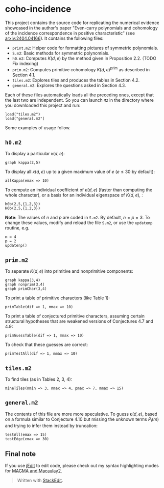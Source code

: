 # coho-incidence
This project contains the source code for replicating the numerical evidence showcased in the author's paper "Even-carry polynomials and cohomology of the incidence correspondence in positive characteristic" (see [arxiv:2404.04166](https://arxiv.org/abs/2404.04166)). It contains the following files:

- `print.m2`: Helper code for formatting pictures of symmetric polynomials.
- `S.m2`: Basic methods for symmetric polynomials.
- `h0.m2`: Computes $K(d,e)$ by the method given in Proposition 2.2. (TODO Fix indexing)
- `prim.m2`: Computes primitive cohomology $K(d,e)^{\mathrm{prim}}$ as described in Section 4.1.
- `tiles.m2`: Explores tiles and produces the tables in Section 4.2.
- `general.m2`: Explores the questions asked in Section 4.3.

Each of these files automatically loads all the preceding ones, except that the last two are independent. So you can launch `M2` in the directory where you downloaded this project and run:
```
load("tiles.m2")
load("general.m2")
```
Some examples of usage follow.

## `h0.m2`
To display a particular $\kappa(d,e)$:
```
graph kappa(2,5)
```
To display all $\kappa(d,e)$ up to a given maximum value of $e$ ($e \leq 30$ by default):
```
allKappa(emax => 10)
```
To compute an individual coefficient of $\kappa(d,e)$ (faster than computing the whole character), or a basis for an individual eigenspace of $K(d,e)$, :
```
h0b(2,5,{1,2,3})
H0b(2,5,{1,2,3})
```
**Note:** The values of $n$ and $p$ are coded in `S.m2`. By default, $n = p = 3$. To change these values, modify and reload the file `S.m2`, or use the `updatenp` routine, e.g.
```
n = 4
p = 2
updatenp()
```

## `prim.m2`
To separate $K(d,e)$ into primitive and nonprimitive components:
```
graph kappa(3,4)
graph nonprim(3,4)
graph primChar(3,4)
```
To print a table of primitive characters (like Table 1):
```
primTable(dif => 1, mmax => 10)
```
To print a table of conjectured primitive characters, assuming certain structural hypotheses that are weakened versions of Conjectures 4.7 and 4.9:
```
primGuessTable(dif => 1, mmax => 10)
```
To check that these guesses are correct:
```
primTestAll(dif => 1, mmax => 10)
```
## `tiles.m2`
To find tiles (as in Tables 2, 3, 4):
```
mineTiles(nmin => 3, nmax => 4, pmax => 7, mmax => 15)
```
## `general.m2`
The contents of this file are more more speculative. To guess $\kappa(d,e)$, based on a formula similar to Conjecture 4.10 but missing the unknown terms $P_i(m)$ and trying to infer them instead by truncation:
```
testAll(emax => 15)
testEdge(emax => 30)
```

## Final note
If you use [jEdit](jedit.org) to edit code, please check out my syntax highlighting modes for [MAGMA and Macaulay2](github.com/emo916math/jEdit-modes).

> Written with [StackEdit](https://stackedit.io/).
